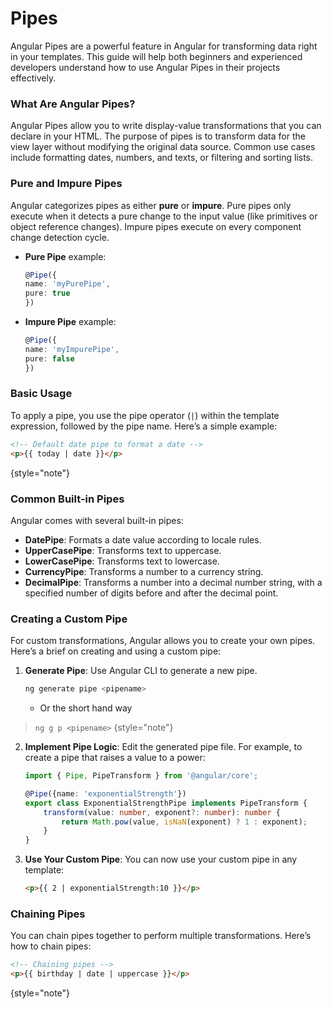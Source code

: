 # Pipes



Angular Pipes are a powerful feature in Angular for transforming data right in your templates. This guide will help both beginners and experienced developers understand how to use Angular Pipes in their projects effectively.

### What Are Angular Pipes?
Angular Pipes allow you to write display-value transformations that you can declare in your HTML. The purpose of pipes is to transform data for the view layer without modifying the original data source. Common use cases include formatting dates, numbers, and texts, or filtering and sorting lists.
### Pure and Impure Pipes
Angular categorizes pipes as either **pure** or **impure**. Pure pipes only execute when it detects a pure change to the input value (like primitives or object reference changes). Impure pipes execute on every component change detection cycle.

- **Pure Pipe** example:
  ```typescript
  @Pipe({
  name: 'myPurePipe',
  pure: true
  })
  ```

- **Impure Pipe** example:
  ```typescript
  @Pipe({
  name: 'myImpurePipe',
  pure: false
  })
  ```
  
### Basic Usage
To apply a pipe, you use the pipe operator (`|`) within the template expression, followed by the pipe name. Here’s a simple example:

```html
<!-- Default date pipe to format a date -->
<p>{{ today | date }}</p>
```
{style="note"}

### Common Built-in Pipes
Angular comes with several built-in pipes:
- **DatePipe**: Formats a date value according to locale rules.
- **UpperCasePipe**: Transforms text to uppercase.
- **LowerCasePipe**: Transforms text to lowercase.
- **CurrencyPipe**: Transforms a number to a currency string.
- **DecimalPipe**: Transforms a number into a decimal number string, with a specified number of digits before and after the decimal point.

### Creating a Custom Pipe
For custom transformations, Angular allows you to create your own pipes. Here’s a brief on creating and using a custom pipe:

1. **Generate Pipe**: Use Angular CLI to generate a new pipe.
   ```bash
   ng generate pipe <pipename>
   ```
    - Or the short hand way
> `ng g p <pipename>`
   {style="note"}

2. **Implement Pipe Logic**:
   Edit the generated pipe file. For example, to create a pipe that raises a value to a power:
   ```typescript
   import { Pipe, PipeTransform } from '@angular/core';

   @Pipe({name: 'exponentialStrength'})
   export class ExponentialStrengthPipe implements PipeTransform {
       transform(value: number, exponent?: number): number {
           return Math.pow(value, isNaN(exponent) ? 1 : exponent);
       }
   }
   ```

3. **Use Your Custom Pipe**:
   You can now use your custom pipe in any template:
   ```html
   <p>{{ 2 | exponentialStrength:10 }}</p>
   ```

### Chaining Pipes
You can chain pipes together to perform multiple transformations. Here’s how to chain pipes:
```html
<!-- Chaining pipes -->
<p>{{ birthday | date | uppercase }}</p>
```
{style="note"}

